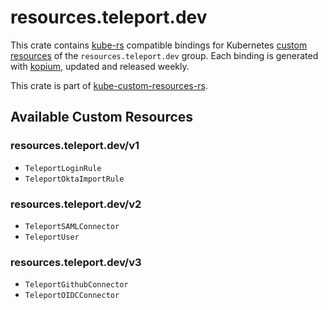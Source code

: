 <!--
SPDX-FileCopyrightText: The kube-custom-resources-rs Authors
SPDX-License-Identifier: 0BSD
 -->

# resources.teleport.dev

This crate contains [kube-rs](https://kube.rs/) compatible bindings for Kubernetes [custom resources](https://kubernetes.io/docs/tasks/extend-kubernetes/custom-resources/custom-resource-definitions/) of the `resources.teleport.dev` group. Each binding is generated with [kopium](https://github.com/kube-rs/kopium), updated and released weekly.

This crate is part of [kube-custom-resources-rs](https://github.com/metio/kube-custom-resources-rs).

## Available Custom Resources

### resources.teleport.dev/v1
- `TeleportLoginRule`
- `TeleportOktaImportRule`
### resources.teleport.dev/v2
- `TeleportSAMLConnector`
- `TeleportUser`
### resources.teleport.dev/v3
- `TeleportGithubConnector`
- `TeleportOIDCConnector`
